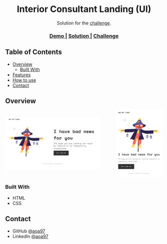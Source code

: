 <h1 align="center">Interior Consultant Landing (UI)</h1>

<div align="center">
   Solution for the <a href="https://devchallenges.io/challenges/wBunSb7FPrIepJZAg0sY" target="_blank">challenge</a>.
</div>

<div align="center">
  <h3>
    <a href="https://aoa97.github.io/404-page-1/">
      Demo
    </a>
    <span> | </span>
    <a href="https://devchallenges.io/solutions/nQKYl7DJhWchXEIrcQ00">
      Solution
    </a>
    <span> | </span>
    <a href="https://devchallenges.io/challenges/wBunSb7FPrIepJZAg0sY">
      Challenge
    </a>
  </h3>
</div>

<!-- TABLE OF CONTENTS -->

## Table of Contents

- [Overview](#overview)
  - [Built With](#built-with)
- [Features](#features)
- [How to use](#how-to-use)
- [Contact](#contact)

<!-- OVERVIEW -->

## Overview

<div style="display: flex; justify-content: space-between; column-gap: 10px; margin-bottom: 10px; align-items: center">
  <img width="" src="./screen1.png" alt="screenshot" style="width: 60%; height: auto">
  <img src="./screen2.png" alt="screenshot" style="width: 30%; height: auto">
</div>

### Built With

<!-- This section should list any major frameworks that you built your project using. Here are a few examples.-->

- HTML
- CSS

## Contact

- GitHub [@aoa97](https://github.com/aoa97)
- LinkedIn [@aoa97](https://www.linkedin.com/in/aoa97/)
